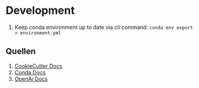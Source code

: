# Development

1. Keep conda environment up to date via cli command:
`conda env export > environment.yml`


## Quellen

1. [CookieCutter Docs](https://cookiecutter-data-science.drivendata.org/)
2. [Conda Docs](https://docs.conda.io/projects/conda/en/stable/user-guide/index.html)
3. [OpenAi Docs](https://platform.openai.com/docs/quickstart)
